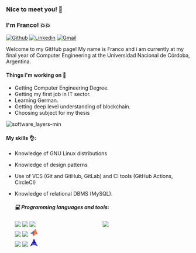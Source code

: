 ### Nice to meet you! :wave:
### I'm Franco! :collision::collision:

[![Github](https://img.shields.io/badge/-Github-000?style=flat&logo=Github&logoColor=white)](https://github.com/francoriba)
[![Linkedin](https://img.shields.io/badge/-LinkedIn-blue?style=flat&logo=Linkedin&logoColor=white)](http://www.linkedin.com/in/francoriba)
[![Gmail](https://img.shields.io/badge/-Gmail-c14438?style=flat&logo=Gmail&logoColor=white)](mailto:ribaffranco@gmail.com)

Welcome to my GitHub page! My name is Franco and i am currently at my final year of Computer Engineering at the Universidad Nacional de Córdoba, Argentina. 

####  Things i'm working on :construction: 
- Getting Computer Engineering Degree.
- Getting my first job in IT sector.
- Learning German.
- Getting deep level understanding of blockchain.
- Choosing subject for my thesis
  
<img src="https://github.com/francoriba/francoriba/blob/main/assets/80439764/9d41c3e2-1d9d-424d-b0dd-f880eb0ea75a/software_layers-min.gif" alt="software_layers-min" width="260">

####  My skills :ok_hand::
- Knowledge of GNU Linux distributions
- Knowledge of design patterns
- Use of VCS (Git and GitHub, GitLab) and CI tools (GitHub Actions, CircleCI) 
- Knowledge of relational DBMS (MySQL). 

	##### :computer: Programming languages and tools: 
	<p>
          <img width="50%" align="right" src="https://github-readme-stats-sigma-five.vercel.app/api?username=francoriba&show_icons=true&hide=contribs,prs&cache_seconds=86400&theme=transparent" />

  <code><img width="10%" src="https://www.vectorlogo.zone/logos/java/java-ar21.svg"></code>
  <code><img width="10%" src="https://www.vectorlogo.zone/logos/python/python-ar21.svg"></code>
  <code><img width="5%" src="https://github.com/abrahamcalf/programming-languages-logos/blob/e1be48ad2dffe3e6e0e24fdefa9e740167fb2315/src/cpp/cpp.png"></code>
  <br />
  <code><img width="10%" src="https://www.vectorlogo.zone/logos/git-scm/git-scm-ar21.svg"></code>
  <code><img width="10%" src="https://www.vectorlogo.zone/logos/github/github-ar21.svg"></code>
  <code><img width="5%" src="https://github.com/vscode-icons/vscode-icons/blob/74220b6f8389ad5c5d9f68b2029d91460de2b374/icons/file_type_matlab.svg"></code>
  <br />
  <code><img width="10%" src="https://www.vectorlogo.zone/logos/linux/linux-ar21.svg"></code>
  <code><img width="5%" src="https://github.com/abrahamcalf/programming-languages-logos/blob/master/src/c/c.svg"></code>
  <code><img width="5%" src="https://github.com/vscode-icons/vscode-icons/blob/74220b6f8389ad5c5d9f68b2029d91460de2b374/icons/file_type_assembly.svg"></code>
